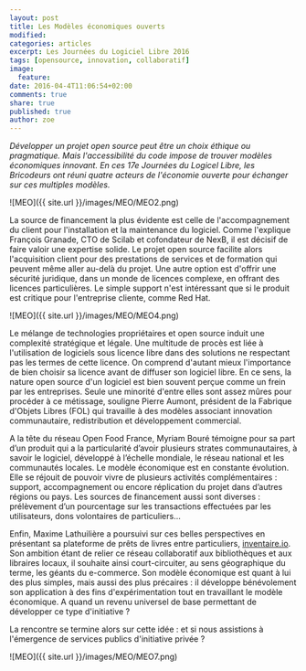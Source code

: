 ```yaml
---
layout: post
title: Les Modèles économiques ouverts
modified:
categories: articles
excerpt: Les Journées du Logiciel Libre 2016
tags: [opensource, innovation, collaboratif]
image: 
  feature:
date: 2016-04-4T11:06:54+02:00
comments: true
share: true
published: true
author: zoe
---
```




_Développer un projet open source peut être un choix éthique ou pragmatique. Mais l'accessibilité du code impose de trouver modèles économiques innovant. En ces 17e Journées du Logicel Libre, les Bricodeurs ont réuni quatre acteurs de l'économie ouverte pour échanger sur ces multiples modèles._

![MEO]({{ site.url }}/images/MEO/MEO2.png)

La source de financement la plus évidente est celle de l'accompagnement du client pour l'installation et la maintenance du logiciel. Comme l'explique François Granade, CTO de Scilab et cofondateur de NexB, il est décisif de faire valoir une expertise solide. Le projet open source facilite alors l'acquisition client pour des prestations de services et de formation qui peuvent même aller au-delà du projet. Une autre option est d'offrir une sécurité juridique, dans un monde de licences complexe, en offrant des licences particulières. Le simple support n'est intéressant que si le produit est critique pour l'entreprise cliente, comme Red Hat. 

![MEO]({{ site.url }}/images/MEO/MEO4.png)




Le mélange de technologies propriétaires et open source induit une complexité stratégique et légale. Une multitude de procès est liée à l'utilisation de logiciels sous licence libre dans des solutions ne respectant pas les termes de cette licence. On comprend d'autant mieux l'importance de bien choisir sa licence avant de diffuser son logiciel libre. En ce sens, la nature open source d'un logiciel est bien souvent perçue comme un frein par les entreprises. Seule une minorité d'entre elles sont assez mûres pour procéder à ce métissage, souligne Pierre Aumont, président de la Fabrique d'Objets Libres (FOL) qui travaille à des modèles associant innovation communautaire, redistribution et développement commercial.


A la tête du réseau Open Food France, Myriam Bouré témoigne pour sa part d’un produit qui a la particularité d’avoir plusieurs strates communautaires, à savoir le logiciel, développé à l’échelle mondiale, le réseau national et les communautés locales. Le modèle économique est en constante évolution. Elle se réjouit de pouvoir vivre de plusieurs activités complémentaires : support, accompagnement ou encore réplication du projet dans d’autres régions ou pays. Les sources de financement aussi sont diverses : prélèvement d’un pourcentage sur les transactions effectuées par les utilisateurs, dons volontaires de particuliers…

Enfin, Maxime Lathuilière a poursuivi sur ces belles perspectives en présentant sa plateforme de prêts de livres entre particuliers, [inventaire.io](http://inventaire.io). Son ambition étant de relier ce réseau collaboratif aux bibliothèques et aux libraires locaux, il souhaite ainsi court-circuiter, au sens géographique du terme, les géants du e-commerce. Son modèle économique est quant à lui des plus simples, mais aussi des plus précaires : il développe bénévolement son application à des fins d'expérimentation tout en travaillant le modèle économique. A quand un revenu universel de base permettant de développer ce type d'initiative ? 

La rencontre se termine alors sur cette idée : et si nous assistions à l'émergence de services publics d'initiative privée ?




![MEO]({{ site.url }}/images/MEO/MEO7.png)

